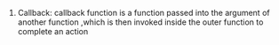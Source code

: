 1. Callback:
callback function is a function passed into the argument of another function ,which is then invoked inside the outer function to complete an action